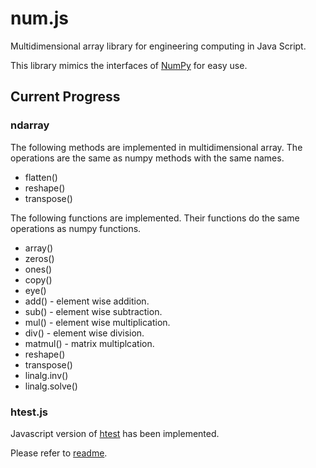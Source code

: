 # num.js
Multidimensional array library for engineering computing in Java Script.

This library mimics the interfaces of [NumPy](https://numpy.org/) for easy use.


## Current Progress
### ndarray

The following methods are implemented in multidimensional array. The operations are the same as numpy methods with the same names.
- flatten()
- reshape()
- transpose()

The following functions are implemented. Their functions do the same operations as numpy functions.
- array()
- zeros()
- ones()
- copy()
- eye()
- add() - element wise addition.
- sub() - element wise subtraction.
- mul() - element wise multiplication.
- div() - element wise division.
- matmul() - matrix multiplcation.
- reshape()
- transpose()
- linalg.inv()
- linalg.solve()



### htest.js
Javascript version of [htest](https://github.com/trip2eee/htest) has been implemented.

Please refer to [readme](htest.js/README.md).





